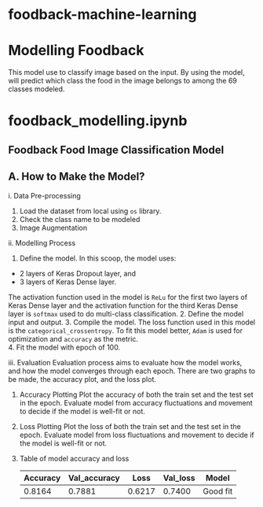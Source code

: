 # foodback-machine-learning

# Modelling Foodback

This model use to classify image based on the input. By using the model, will predict which class the food in the image belongs to among the 69 classes modeled.

# foodback_modelling.ipynb

## Foodback Food Image Classification Model
## A. How to Make the Model?

i. Data Pre-processing
1. Load the dataset from local using `os` library. 
2. Check the class name to be modeled
3. Image Augmentation

ii. Modelling Process
1. Define the model. In this scoop, the model uses:
  - 2 layers of Keras Dropout layer, and
  - 3 layers of Keras Dense layer. 

The activation function used in the model is `ReLu` for the first two layers of Keras Dense layer and the activation function for the third Keras Dense layer is `softmax` used to do multi-class classification.
2. Define the model input and output. 
3. Compile the model. The loss function used in this model is the `categorical_crossentropy`. To fit this model better, `Adam` is used for optimization and `accuracy` as the metric.  
4. Fit the model with epoch of 100.
 

iii. Evaluation
Evaluation process aims to evaluate how the model works, and how the model converges through each epoch. There are two graphs to be made, the accuracy plot, and the loss plot.

1.  Accuracy Plotting
Plot the accuracy of both the train set and the test set in the epoch. Evaluate model from accuracy  fluctuations and movement to decide if the model is well-fit or not.

2. Loss Plotting
Plot the loss of both the train set and the test set in the epoch. Evaluate model from loss fluctuations and movement to decide if the model is well-fit or not.

3. Table of model accuracy and loss

   | Accuracy | Val_accuracy | Loss   | Val_loss | Model    |
   | -------- | ------------ | ------ | -------- | -------- |
   | 0.8164   | 0.7881       | 0.6217 | 0.7400   | Good fit |
